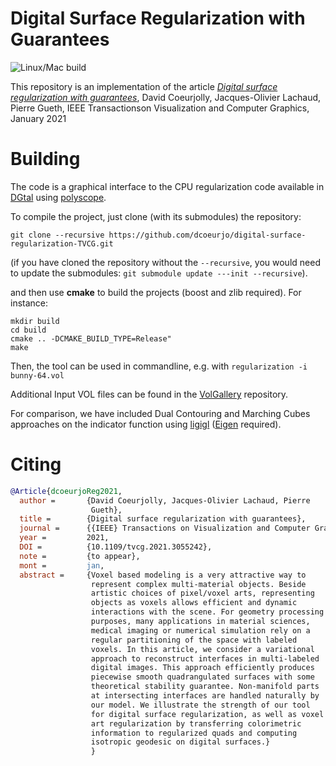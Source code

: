 # Digital Surface Regularization with Guarantees
![Linux/Mac build](https://github.com/dcoeurjo/digital-surface-regularization-TVCG/workflows/Linux/Mac%20build/badge.svg)

This repository is an implementation of the article *[Digital surface regularization with guarantees](https://perso.liris.cnrs.fr/david.coeurjolly/publication/dcoeurjotvcg21/)*,
David Coeurjolly, Jacques-Olivier Lachaud, Pierre Gueth, IEEE Transactionson Visualization and Computer Graphics, January 2021

# Building

The code is a graphical interface to the CPU regularization code available
in [DGtal](dgtal.org) using [polyscope](polyscope.run).

To compile the project, just clone (with its submodules) the repository:

```
git clone --recursive https://github.com/dcoeurjo/digital-surface-regularization-TVCG.git
```
(if you have cloned the repository without the `--recursive`, you
would need to update the submodules: `git submodule update ---init --recursive`).


and then use **cmake** to build the projects (boost and zlib required). For instance:

```
mkdir build
cd build
cmake .. -DCMAKE_BUILD_TYPE=Release"
make
```


Then, the  tool can be used in commandline, e.g. with  `regularization -i
bunny-64.vol` 

Additional Input VOL files can be found in the
[VolGallery](https://github.com/dcoeurjo/VolGallery) repository.

For comparison, we have included  Dual Contouring and Marching Cubes
approaches on the indicator function using
[ligigl](https://libigl.github.io) ([Eigen](https://eigen.tuxfamily.org) required). 


# Citing


``` bibtex
@Article{dcoeurjoReg2021,
  author =       {David Coeurjolly, Jacques-Olivier Lachaud, Pierre
                  Gueth},
  title =        {Digital surface regularization with guarantees},
  journal =      {{IEEE} Transactions on Visualization and Computer Graphics},
  year =         2021,
  DOI =          {10.1109/tvcg.2021.3055242},
  note =         {to appear},
  mont =         jan,
  abstract =     {Voxel based modeling is a very attractive way to
                  represent complex multi-material objects. Beside
                  artistic choices of pixel/voxel arts, representing
                  objects as voxels allows efficient and dynamic
                  interactions with the scene. For geometry processing
                  purposes, many applications in material sciences,
                  medical imaging or numerical simulation rely on a
                  regular partitioning of the space with labeled
                  voxels. In this article, we consider a variational
                  approach to reconstruct interfaces in multi-labeled
                  digital images. This approach efficiently produces
                  piecewise smooth quadrangulated surfaces with some
                  theoretical stability guarantee. Non-manifold parts
                  at intersecting interfaces are handled naturally by
                  our model. We illustrate the strength of our tool
                  for digital surface regularization, as well as voxel
                  art regularization by transferring colorimetric
                  information to regularized quads and computing
                  isotropic geodesic on digital surfaces.}
                  }

```



